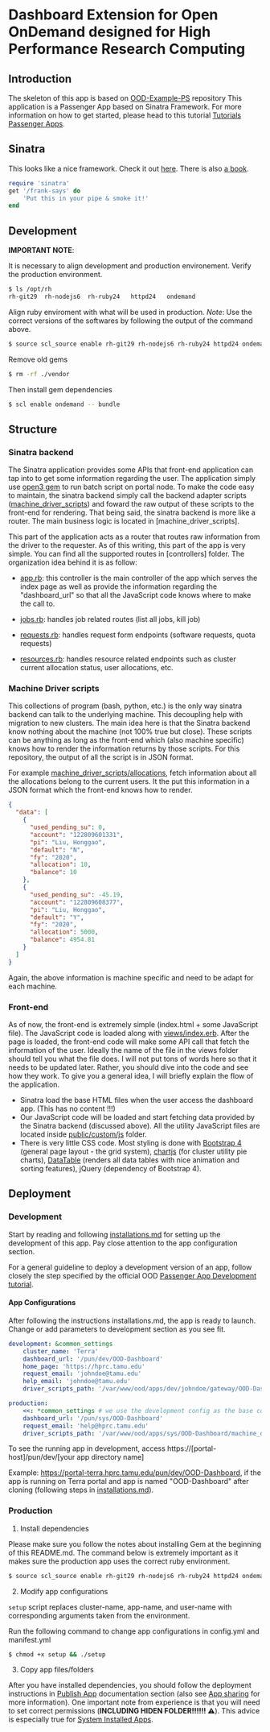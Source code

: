 # Dashboard Extension for Open OnDemand designed for High Performance Research Computing

## Introduction

The skeleton of this app is based on [OOD-Example-PS](https://github.com/OSC/ood-example-ps) repository This application is a Passenger App based on Sinatra Framework. For more information on how to get started, please head to this tutorial [Tutorials Passenger Apps](https://osc.github.io/ood-documentation/master/app-development/tutorials-passenger-apps.html).

## Sinatra

This looks like a nice framework. Check it out [here](http://sinatrarb.com/). There is also [a book](http://sinatra-org-book.herokuapp.com/).

```ruby
require 'sinatra'
get '/frank-says' do
    'Put this in your pipe & smoke it!'
end
```

## Development

**IMPORTANT NOTE**: 

It is necessary to align development and production environement. Verify the production environment.

```bash
$ ls /opt/rh
rh-git29  rh-nodejs6  rh-ruby24   httpd24   ondemand
```

Align ruby enviroment with what will be used in production. *Note*: Use the correct versions of the softwares by following the output of the command above.

```bash
$ source scl_source enable rh-git29 rh-nodejs6 rh-ruby24 httpd24 ondemand
```

Remove old gems

```bash 
$ rm -rf ./vendor
```

Then install gem dependencies
```bash
$ scl enable ondemand -- bundle
```

## Structure

### Sinatra backend

The Sinatra application provides some APIs that front-end application can tap into to get some information regarding the user. The application simply use [open3 gem](https://stdgems.org/open3/) to run batch script on portal node. To make the code easy to maintain, the sinatra backend simply call the backend adapter scripts ([machine_driver_scripts](./machine_driver_scripts/)) and foward the raw output of these scripts to the front-end for rendering. That being said, the sinatra backend is more like a router. The main business logic is located in [machine_driver_scripts]. 

This part of the application acts as a router that routes raw information from the driver to the requester. As of this writing, this part of the app is very simple. You can find all the supported routes in [controllers] folder. The organization idea behind it is as follow:

- [app.rb](controllers/app.rb): this controller is the main controller of the app which serves the index page as well as provide the information regarding the "dashboard_url" so that all the JavaScript code knows where to make the call to.

- [jobs.rb](controllers/jobs.rb): handles job related routes (list all jobs, kill job)

- [requests.rb](controllers/requests.rb): handles request form endpoints (software requests, quota requests)

- [resources.rb](controllers/resources.rb): handles resource related endpoints such as cluster current allocation status, user allocations, etc.

### Machine Driver scripts
This collections of program (bash, python, etc.) is the only way sinatra backend can talk to the underlying machine. This decoupling help with migration to new clusters. The main idea here is that the Sinatra backend know nothing about the machine (not 100% true but close). These scripts can be anything as long as the front-end which (also machine specific) knows how to render the information returns by those scripts. For this repository, the output of all the script is in JSON format. 

For example [machine_driver_scripts/allocations](machine_driver_scripts/allocations), fetch information about all the allocations belong to the current users. It the put this information
in a JSON format which the front-end knows how to render.

```JSON
{
  "data": [
    {
      "used_pending_su": 0,
      "account": "122809601331",
      "pi": "Liu, Honggao",
      "default": "N",
      "fy": "2020",
      "allocation": 10,
      "balance": 10
    },
    {
      "used_pending_su": -45.19,
      "account": "122809608377",
      "pi": "Liu, Honggao",
      "default": "Y",
      "fy": "2020",
      "allocation": 5000,
      "balance": 4954.81
    }
  ]
}
```

Again, the above information is machine specific and need to be adapt for each machine.

### Front-end

As of now, the front-end is extremely simple (index.html + some JavaScript file). The JavaScript code is loaded along with [views/index.erb](views/index.erb). After the page is loaded, the front-end code will make some API call that fetch the information of the user. Ideally the name of the file in the views folder should tell you what the file does. I will not
put tons of words here so that it needs to be updated later. Rather, you should dive into the code and see how they work. To give you a general idea, I will briefly explain the flow of the application.

- Sinatra load the base HTML files when the user access the dashboard app. (This has no content !!!)
- Our JavaScript code will be loaded and start fetching data provided by the Sinatra backend (discussed above). All the utility JavaScript files are located inside [public/custom/js](public/custom/js) folder.
- There is very little CSS code. Most styling is done with [Bootstrap 4](https://getbootstrap.com/) (general page layout - the grid system), [chartjs](https://www.chartjs.org/) (for cluster utility pie charts), [DataTable](https://datatables.net/) (renders all data tables with nice animation and sorting features), jQuery (dependency of Bootstrap 4).

## Deployment

### Development

Start by reading and following [installations.md](docs/installations/installations.md) for setting up the development of this app. Pay close attention to the app configuration section.

For a general guideline to deploy a development version of an app, follow closely the step specified by the official OOD [Passenger App Development tutorial](https://osc.github.io/ood-documentation/master/app-development/tutorials-passenger-apps/ps-to-quota.html#clone-and-setup). 

#### App Configurations

After following the instructions installations.md, the app is ready to launch. Change or add parameters to development section as you see fit. 

```yaml
development: &common_settings
    cluster_name: 'Terra'
    dashboard_url: '/pun/dev/OOD-Dashboard'
    home_page: 'https://hprc.tamu.edu'
    request_email: 'johndoe@tamu.edu'
    help_email: 'johndoe@tamu.edu'
    driver_scripts_path: '/var/www/ood/apps/dev/johndoe/gateway/OOD-Dashboard/machine_driver_scripts'

production:
    <<: *common_settings # we use the development config as the base configurations and override what are different for production environment 
    dashboard_url: '/pun/sys/OOD-Dashboard'
    request_email: 'help@hprc.tamu.edu'
    driver_scripts_path: '/var/www/ood/apps/sys/OOD-Dashboard/machine_driver_scripts'
```

To see the running app in development, access https://[portal-host]/pun/dev/[your app directory name]

Example: https://portal-terra.hprc.tamu.edu/pun/dev/OOD-Dashboard, if the app is running on Terra portal and app is named "OOD-Dashboard" after cloning (following steps in [installations.md](docs/installations/installations.md)).

### Production

1. Install dependencies

Please make sure you follow the notes about installing Gem at the beginning of this README.md. The command below is extremely important as it makes sure the production app uses the correct ruby environment.

```bash
$ source scl_source enable rh-git29 rh-nodejs6 rh-ruby24 httpd24 ondemand
```

2. Modify app configurations 

`setup` script replaces cluster-name, app-name, and user-name with corresponding arguments taken from the environment. 

Run the following command to change app configurations in config.yml and manifest.yml
```bash
$ chmod +x setup && ./setup
```

3. Copy app files/folders

After you have installed dependencies, you should follow the deployment instructions in [Publish App](https://osc.github.io/ood-documentation/master/app-development/tutorials-passenger-apps/ps-to-quota.html#publish-app) documentation section (also see [App sharing](https://osc.github.io/ood-documentation/master/app-sharing.html) for more information). One important note from experience is that you will need to set correct permissions (**INCLUDING HIDEN FOLDER!!!!!! ⚠️**). This advice is especially true for [System Installed Apps](https://osc.github.io/ood-documentation/master/app-sharing.html#system-installed-apps).
